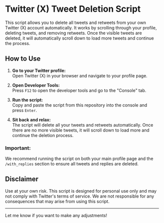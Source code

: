 # Twitter (X) Tweet Deletion Script

This script allows you to delete all tweets and retweets from your own Twitter (X) account automatically. It works by scrolling through your profile, deleting tweets, and removing retweets. Once the visible tweets are deleted, it will automatically scroll down to load more tweets and continue the process.

## How to Use

1. **Go to your Twitter profile:**  
   Open Twitter (X) in your browser and navigate to your profile page.

2. **Open Developer Tools:**  
   Press `F12` to open the developer tools and go to the "Console" tab.

3. **Run the script:**  
   Copy and paste the script from this repository into the console and press `Enter`.

4. **Sit back and relax:**  
   The script will delete all your tweets and retweets automatically. Once there are no more visible tweets, it will scroll down to load more and continue the deletion process.

### Important:  
We recommend running the script on both your main profile page and the `/with_replies` section to ensure all tweets and replies are deleted.

## Disclaimer

Use at your own risk. This script is designed for personal use only and may not comply with Twitter's terms of service. We are not responsible for any consequences that may arise from using this script.

---

Let me know if you want to make any adjustments!
